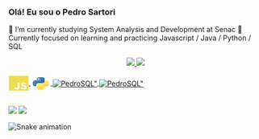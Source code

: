 ### Olá! Eu sou o Pedro Sartori

🔭 I’m currently studying System Analysis and Development at Senac
🌱 Currently focused on learning and practicing  Javascript / Java / Python / SQL

<div align="center">
  <a href="https://github.com/Sartori11">
  <img height="180em" src="https://github-readme-stats.vercel.app/api?username=Sartori11&show_icons=true&theme=dark&include_all_commits=true&count_private=true"/>
  <img height="180em" src="https://github-readme-stats.vercel.app/api/top-langs/?username=Sartori11&layout=compact&langs_count=7&theme=dark"/>
</div>

<div style="display: inline_block"><br>
  <img align="center" alt="Pedro-Js" height="30" width="40" src="https://raw.githubusercontent.com/devicons/devicon/master/icons/javascript/javascript-plain.svg">
  <img align="center" alt="Pedro-Python" height="30" width="40" src="https://raw.githubusercontent.com/devicons/devicon/master/icons/python/python-original.svg">
  <img align = "center" alt = PedroSQL" height="30" width = "40" src="https://cdn.jsdelivr.net/gh/devicons/devicon/icons/mysql/mysql-original.svg" />
  <img align = "center" alt = PedroSQL" height="30" width = "40" src="https://cdn.jsdelivr.net/gh/devicons/devicon/icons/java/java-original.svg" />
</div>

  ##

<div>
  <a href = "mailto:sartori.pedro19@gmail.com"><img src="https://img.shields.io/badge/-Gmail-%23333?style=for-the-badge&logo=gmail&logoColor=white" target="_blank"></a>
  <a href="linkedin.com/in/pedro-sartori-425426235" target="_blank"><img src="https://img.shields.io/badge/-LinkedIn-%230077B5?style=for-the-badge&logo=linkedin&logoColor=white" target="_blank"></a> 
 

  ![Snake animation](https://github.com/Sartori11/Sartori11/blob/output/github-contribution-grid-snake.svg)

 </div>
